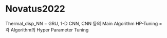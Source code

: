 # Novatus2022

Thermal_disp_NN = GRU, 1-D CNN, CNN 등의 Main Algorithm
HP-Tuning = 각 Algorithm의 Hyper Parameter Tuning
